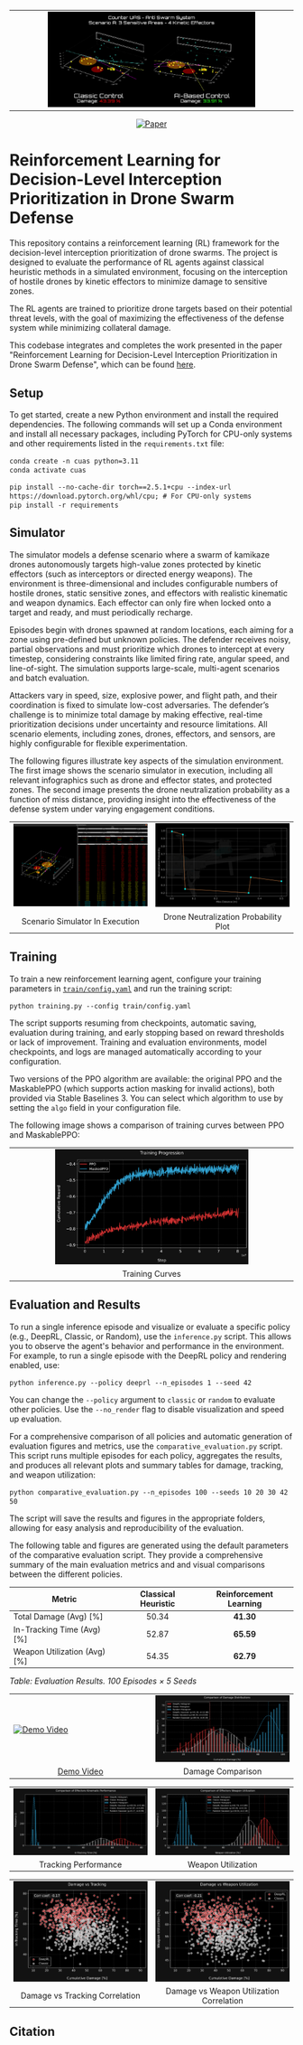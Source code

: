 
<table>
  <tr>
    <td align="center" width="100%"><img src="./results/img/final_state.png" alt="Training Curves" width="75%"/></td>
  </tr>
</table>

<p align="center">
<a href="https://arxiv.org/abs/2210.10595"><img src="https://img.shields.io/badge/paper-arXiv:2210.10595-B31B1B?logo=arxiv" alt="Paper"/></a>
</p>

# Reinforcement Learning for Decision-Level Interception Prioritization in Drone Swarm Defense

This repository contains a reinforcement learning (RL) framework for the decision-level interception prioritization of drone swarms. The project is designed to evaluate the performance of RL agents against classical heuristic methods in a simulated environment, focusing on the interception of hostile drones by kinetic effectors to minimize damage to sensitive zones.

The RL agents are trained to prioritize drone targets based on their potential threat levels, with the goal of maximizing the effectiveness of the defense system while minimizing collateral damage.

This codebase integrates and completes the work presented in the paper "Reinforcement Learning for Decision-Level Interception Prioritization in Drone Swarm Defense", which can be found [here](https://arxiv.org/abs/2401.12345).

## Setup

To get started, create a new Python environment and install the required dependencies. The following commands will set up a Conda environment and install all necessary packages, including PyTorch for CPU-only systems and other requirements listed in the `requirements.txt` file:
```
conda create -n cuas python=3.11
conda activate cuas
```
```
pip install --no-cache-dir torch==2.5.1+cpu --index-url https://download.pytorch.org/whl/cpu; # For CPU-only systems
pip install -r requirements
```

## Simulator

The simulator models a defense scenario where a swarm of kamikaze drones autonomously targets high-value zones protected by kinetic effectors (such as interceptors or directed energy weapons). The environment is three-dimensional and includes configurable numbers of hostile drones, static sensitive zones, and effectors with realistic kinematic and weapon dynamics. Each effector can only fire when locked onto a target and ready, and must periodically recharge.

Episodes begin with drones spawned at random locations, each aiming for a zone using pre-defined but unknown policies. The defender receives noisy, partial observations and must prioritize which drones to intercept at every timestep, considering constraints like limited firing rate, angular speed, and line-of-sight. The simulation supports large-scale, multi-agent scenarios and batch evaluation.

Attackers vary in speed, size, explosive power, and flight path, and their coordination is fixed to simulate low-cost adversaries. The defender’s challenge is to minimize total damage by making effective, real-time prioritization decisions under uncertainty and resource limitations. All scenario elements, including zones, drones, effectors, and sensors, are highly configurable for flexible experimentation.

The following figures illustrate key aspects of the simulation environment. The first image shows the scenario simulator in execution, including all relevant infographics such as drone and effector states, and protected zones. The second image presents the drone neutralization probability as a function of miss distance, providing insight into the effectiveness of the defense system under varying engagement conditions.

<table>
  <tr>
    <td width="50%"><img src="./results/img/simulator.png" alt="Simulator" width="100%"/></td>
    <td width="50%"><img src="./results/img/neutralization_probability_plot.png" alt="Neutralization Probability" width="100%"/></td>
  </tr>
  <tr>
    <td align="center">Scenario Simulator In Execution</td>
    <td align="center">Drone Neutralization Probability Plot</td>
  </tr>
</table>

## Training

To train a new reinforcement learning agent, configure your training parameters in [`train/config.yaml`](train/config.yaml) and run the training script:

```
python training.py --config train/config.yaml
```

The script supports resuming from checkpoints, automatic saving, evaluation during training, and early stopping based on reward thresholds or lack of improvement. Training and evaluation environments, model checkpoints, and logs are managed automatically according to your configuration.

Two versions of the PPO algorithm are available: the original PPO and the MaskablePPO (which supports action masking for invalid actions), both provided via Stable Baselines 3. You can select which algorithm to use by setting the `algo` field in your configuration file.

The following image shows a comparison of training curves between PPO and MaskablePPO:


<table>
  <tr>
    <td align="center" width="100%"><img src="./results/img/training_progression.svg" alt="Training Curves" width="70%"/></td>
  </tr>
  <tr>
    <td align="center">Training Curves</td>
  </tr>
</table>

## Evaluation and Results

To run a single inference episode and visualize or evaluate a specific policy (e.g., DeepRL, Classic, or Random), use the `inference.py` script. This allows you to observe the agent's behavior and performance in the environment. For example, to run a single episode with the DeepRL policy and rendering enabled, use:
```
python inference.py --policy deeprl --n_episodes 1 --seed 42
```
You can change the `--policy` argument to `classic` or `random` to evaluate other policies. Use the `--no_render` flag to disable visualization and speed up evaluation.

For a comprehensive comparison of all policies and automatic generation of evaluation figures and metrics, use the `comparative_evaluation.py` script. This script runs multiple episodes for each policy, aggregates the results, and produces all relevant plots and summary tables for damage, tracking, and weapon utilization:
```
python comparative_evaluation.py --n_episodes 100 --seeds 10 20 30 42 50
```
The script will save the results and figures in the appropriate folders, allowing for easy analysis and reproducibility of the evaluation.

The following table and figures are generated using the default parameters of the comparative evaluation script. They provide a comprehensive summary of the main evaluation metrics and and visual comparisons between the different policies.


| Metric                        | Classical Heuristic | Reinforcement Learning |
|-------------------------------|:------------------:|:---------------------:|
| Total Damage (Avg) [%]        | 50.34              | **41.30**             |
| In-Tracking Time (Avg) [%]    | 52.87              | **65.59**             |
| Weapon Utilization (Avg) [%]  | 54.35              | **62.79**             |

*Table: Evaluation Results. 100 Episodes × 5 Seeds*


<table>
  <tr>
    <td width="50%"><a href="https://youtu.be/GooNFDk42Nw" target="_blank"><img src="https://img.youtube.com/vi/GooNFDk42Nw/0.jpg" alt="Demo Video" width="100%"/></a></td>
    <td width="50%"><img src="./results/img/damage_distributions.svg" alt="Damage Comparison" width="100%"/></td>
  </tr>
  <tr>
    <td align="center"><a href="https://youtu.be/GooNFDk42Nw" target="_blank">Demo Video</a></td>
    <td align="center">Damage Comparison</td>
  </tr>
</table>

<table>
  <tr>
    <td width="50%"><img src="./results/img/tracking_performance.svg" alt="Tracking Performance" width="100%"/></td>
    <td width="50%"><img src="./results/img/weapon_utilization.svg" alt="Weapon Utilization" width="100%"/></td>
  </tr>
  <tr>
    <td align="center">Tracking Performance</td>
    <td align="center">Weapon Utilization</td>
  </tr>
</table>

<table>
  <tr>
    <td width="50%"><img src="./results/img/damage_vs_tracking.svg" alt="Damage vs Tracking Correlation" width="100%"/></td>
    <td width="50%"><img src="./results/img/damage_vs_weapon_utilization.svg" alt="Damage vs Weapon Utilization Correlation" width="100%"/></td>
  </tr>
  <tr>
    <td align="center">Damage vs Tracking Correlation</td>
    <td align="center">Damage vs Weapon Utilization Correlation</td>
  </tr>
</table>

## Citation